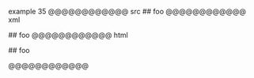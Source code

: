 example 35
@@@@@@@@@@@@ src
\## foo
@@@@@@@@@@@@ xml
<?xml version="1.0" encoding="UTF-8"?>
<!DOCTYPE document SYSTEM "CommonMark.dtd">
<document xmlns="http://commonmark.org/xml/1.0">
  <paragraph>
    <text>## foo</text>
  </paragraph>
</document>
@@@@@@@@@@@@ html
<p>## foo</p>
@@@@@@@@@@@@
